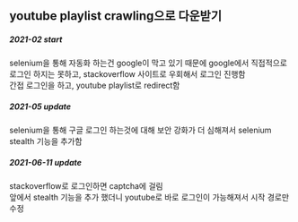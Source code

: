 ## youtube playlist crawling으로 다운받기

##### 2021-02 start <br>
selenium을 통해 자동화 하는건 google이 막고 있기 때문에 google에서 직접적으로 로그인 하지는 못하고, stackoverflow 사이트로 우회해서 로그인 진행함 <br>
간접 로그인을 하고, youtube playlist로 redirect함 <br>

##### 2021-05 update <br>
selenium을 통해 구글 로그인 하는것에 대해 보안 강화가 더 심해져서 selenium stealth 기능을 추가함 <br>

##### 2021-06-11 update <br>
stackoverflow로 로그인하면 captcha에 걸림<br>
앞에서 stealth 기능을 추가 했더니 youtube로 바로 로그인이 가능해져서 시작 경로만 수정 <br>
